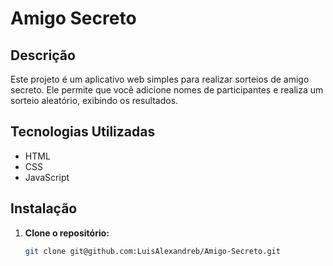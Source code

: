 # Amigo Secreto

## Descrição

Este projeto é um aplicativo web simples para realizar sorteios de amigo secreto. Ele permite que você adicione nomes de participantes e realiza um sorteio aleatório, exibindo os resultados.

## Tecnologias Utilizadas

* HTML
* CSS
* JavaScript

## Instalação

1. **Clone o repositório:**
   ```bash
   git clone git@github.com:LuisAlexandreb/Amigo-Secreto.git
